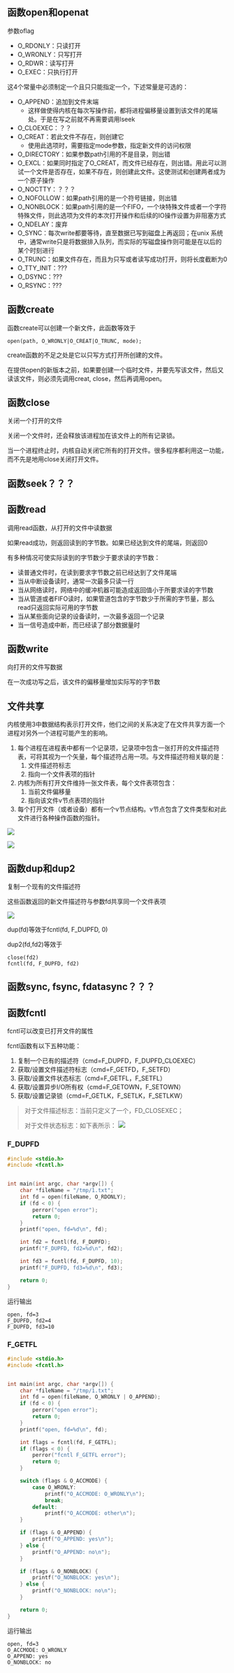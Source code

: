 ## 函数open和openat

参数oflag

- O_RDONLY：只读打开
- O_WRONLY：只写打开
- O_RDWR：读写打开
- O_EXEC：只执行打开

这4个常量中必须制定一个且只只能指定一个，下述常量是可选的：

- O_APPEND：追加到文件末端
  - 这样做使得内核在每次写操作前，都将进程偏移量设置到该文件的尾端处。于是在写之前就不再需要调用lseek
- O_CLOEXEC：？？
- O_CREAT：若此文件不存在，则创建它
  - 使用此选项时，需要指定mode参数，指定新文件的访问权限
- O_DIRECTORY：如果参数path引用的不是目录，则出错
- O_EXCL：如果同时指定了O_CREAT，而文件已经存在，则出错。用此可以测试一个文件是否存在，如果不存在，则创建此文件。这使测试和创建两者成为一个原子操作
- O_NOCTTY：？？？
- O_NOFOLLOW：如果path引用的是一个符号链接，则出错
- O_NONBLOCK：如果path引用的是一个FIFO，一个块特殊文件或者一个字符特殊文件，则此选项为文件的本次打开操作和后续的IO操作设置为非阻塞方式
- O_NDELAY：废弃
- O_SYNC：每次write都要等待，直至数据已写到磁盘上再返回；在unix 系统中，通常write只是将数据排入队列，而实际的写磁盘操作则可能是在以后的某个时刻进行
- O_TRUNC：如果文件存在，而且为只写或者读写成功打开，则将长度截断为0
- O_TTY_INIT：???
- O_DSYNC：???
- O_RSYNC：???

## 函数create

函数create可以创建一个新文件，此函数等效于

```
open(path, O_WRONLY|O_CREAT|O_TRUNC, mode);
```

create函数的不足之处是它以只写方式打开所创建的文件。

在提供open的新版本之前，如果要创建一个临时文件，并要先写该文件，然后又读该文件，则必须先调用creat, close，然后再调用open。

## 函数close

关闭一个打开的文件

关闭一个文件时，还会释放该进程加在该文件上的所有记录锁。

当一个进程终止时，内核自动关闭它所有的打开文件。很多程序都利用这一功能，而不先是地用close关闭打开文件。

## 函数seek？？？

## 函数read

调用read函数，从打开的文件中读数据

如果read成功，则返回读到的字节数。如果已经达到文件的尾端，则返回0

有多种情况可使实际读到的字节数少于要求读的字节数：

- 读普通文件时，在读到要求字节数之前已经达到了文件尾端
- 当从中断设备读时，通常一次最多只读一行
- 当从网络读时，网络中的缓冲机器可能造成返回值小于所要求读的字节数
- 当从管道或者FIFO读时，如果管道包含的字节数少于所需的字节量，那么read只返回实际可用的字节数
- 当从某些面向记录的设备读时，一次最多返回一个记录
- 当一信号造成中断，而已经读了部分数据量时

## 函数write

向打开的文件写数据

在一次成功写之后，该文件的偏移量增加实际写的字节数

## 文件共享

内核使用3中数据结构表示打开文件，他们之间的关系决定了在文件共享方面一个进程对另外一个进程可能产生的影响。

1. 每个进程在进程表中都有一个记录项，记录项中包含一张打开的文件描述符表，可将其视为一个矢量，每个描述符占用一项。与文件描述符相关联的是：
   1. 文件描述符标志
   2. 指向一个文件表项的指针
2. 内核为所有打开文件维持一张文件表，每个文件表项包含：
   1. 当前文件偏移量
   2. 指向该文件v节点表项的指针
3. 每个打开文件（或者设备）都有一个v节点结构。v节点包含了文件类型和对此文件进行各种操作函数的指针。

![](/static/images/2006/p036.png)

![](/static/images/2006/p037.png)

## 函数dup和dup2

复制一个现有的文件描述符

这些函数返回的新文件描述符与参数fd共享同一个文件表项

![](/static/images/2006/p038.png)

dup(fd)等效于fcntl(fd, F_DUPFD, 0)

dup2(fd,fd2)等效于

```
close(fd2)
fcntl(fd, F_DUPFD, fd2)
```

## 函数sync, fsync, fdatasync？？？

## 函数fcntl

fcntl可以改变已打开文件的属性

fcntl函数有以下五种功能：

1. 复制一个已有的描述符（cmd=F_DUPFD，F_DUPFD_CLOEXEC）
2. 获取/设置文件描述符标志（cmd=F_GETFD，F_SETFD）
3. 获取/设置文件状态标志（cmd=F_GETFL，F_SETFL）
4. 获取/设置异步I/O所有权（cmd=F_GETOWN，F_SETOWN）
5. 获取/设置记录锁（cmd=F_GETLK，F_SETLK，F_SETLKW）

> 对于文件描述标志：当前只定义了一个，FD_CLOSEXEC；
> 
> 对于文件状态标志：如下表所示：
> ![](/static/images/2007/p001.png)

### F_DUPFD

```c
#include <stdio.h>
#include <fcntl.h>


int main(int argc, char *argv[]) {
    char *fileName = "/tmp/1.txt";
    int fd = open(fileName, O_RDONLY);
    if (fd < 0) {
        perror("open error");
        return 0;
    }
    printf("open, fd=%d\n", fd);

    int fd2 = fcntl(fd, F_DUPFD);
    printf("F_DUPFD, fd2=%d\n", fd2);

    int fd3 = fcntl(fd, F_DUPFD, 10);
    printf("F_DUPFD, fd3=%d\n", fd3);

    return 0;
}
```

运行输出

```
open, fd=3
F_DUPFD, fd2=4
F_DUPFD, fd3=10
```

### F_GETFL

```c
#include <stdio.h>
#include <fcntl.h>


int main(int argc, char *argv[]) {
    char *fileName = "/tmp/1.txt";
    int fd = open(fileName, O_WRONLY | O_APPEND);
    if (fd < 0) {
        perror("open error");
        return 0;
    }
    printf("open, fd=%d\n", fd);

    int flags = fcntl(fd, F_GETFL);
    if (flags < 0) {
        perror("fcntl F_GETFL error");
        return 0;
    }

    switch (flags & O_ACCMODE) {
        case O_WRONLY:
            printf("O_ACCMODE: O_WRONLY\n");
            break;
        default:
            printf("O_ACCMODE: other\n");
    }

    if (flags & O_APPEND) {
        printf("O_APPEND: yes\n");
    } else {
        printf("O_APPEND: no\n");
    }

    if (flags & O_NONBLOCK) {
        printf("O_NONBLOCK: yes\n");
    } else {
        printf("O_NONBLOCK: no\n");
    }

    return 0;
}
```

运行输出

```
open, fd=3
O_ACCMODE: O_WRONLY
O_APPEND: yes
O_NONBLOCK: no
```
